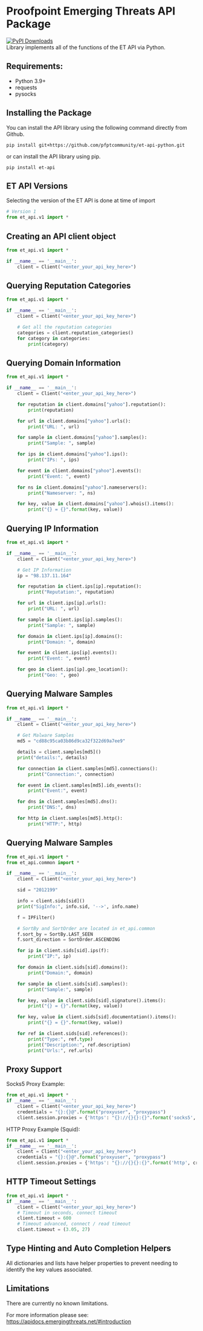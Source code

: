 # Proofpoint Emerging Threats API Package
[![PyPI Downloads](https://static.pepy.tech/badge/et-api)](https://pepy.tech/projects/et-api)  
Library implements all of the functions of the ET API via Python.

## Requirements:

* Python 3.9+
* requests
* pysocks

## Installing the Package

You can install the API library using the following command directly from Github.

```
pip install git+https://github.com/pfptcommunity/et-api-python.git
```

or can install the API library using pip.

```
pip install et-api
```

## ET API Versions

Selecting the version of the ET API is done at time of import

```python
# Version 1
from et_api.v1 import *
```

## Creating an API client object

```python
from et_api.v1 import *

if __name__ == '__main__':
    client = Client("<enter_your_api_key_here>")
```

## Querying Reputation Categories

```python
from et_api.v1 import *

if __name__ == '__main__':
    client = Client("<enter_your_api_key_here>")

    # Get all the reputation categories
    categories = client.reputation_categories()
    for category in categories:
        print(category)
```

## Querying Domain Information

```python
from et_api.v1 import *

if __name__ == '__main__':
    client = Client("<enter_your_api_key_here>")

    for reputation in client.domains["yahoo"].reputation():
        print(reputation)

    for url in client.domains["yahoo"].urls():
        print("URL: ", url)

    for sample in client.domains["yahoo"].samples():
        print("Sample: ", sample)

    for ips in client.domains["yahoo"].ips():
        print("IPs: ", ips)

    for event in client.domains["yahoo"].events():
        print("Event: ", event)

    for ns in client.domains["yahoo"].nameservers():
        print("Nameserver: ", ns)

    for key, value in client.domains["yahoo"].whois().items():
        print("{} = {}".format(key, value))
```

## Querying IP Information

```python
from et_api.v1 import *

if __name__ == '__main__':
    client = Client("<enter_your_api_key_here>")

    # Get IP Information
    ip = "98.137.11.164"

    for reputation in client.ips[ip].reputation():
        print("Reputation:", reputation)

    for url in client.ips[ip].urls():
        print("URL: ", url)

    for sample in client.ips[ip].samples():
        print("Sample: ", sample)

    for domain in client.ips[ip].domains():
        print("Domain: ", domain)

    for event in client.ips[ip].events():
        print("Event: ", event)

    for geo in client.ips[ip].geo_location():
        print("Geo: ", geo)
```

## Querying Malware Samples

```python
from et_api.v1 import *

if __name__ == '__main__':
    client = Client("<enter_your_api_key_here>")

    # Get Malware Samples
    md5 = "cd88c95ca03b86d9ca32f322d69a7ee9"

    details = client.samples[md5]()
    print("details:", details)

    for connection in client.samples[md5].connections():
        print("Connection:", connection)

    for event in client.samples[md5].ids_events():
        print("Event:", event)

    for dns in client.samples[md5].dns():
        print("DNS:", dns)

    for http in client.samples[md5].http():
        print("HTTP:", http)
```

## Querying Malware Samples

```python
from et_api.v1 import *
from et_api.common import *

if __name__ == '__main__':
    client = Client("<enter_your_api_key_here>")

    sid = "2012199"

    info = client.sids[sid]()
    print("SigInfo:", info.sid, '-->', info.name)

    f = IPFilter()

    # SortBy and SortOrder are located in et_api.common
    f.sort_by = SortBy.LAST_SEEN
    f.sort_direction = SortOrder.ASCENDING

    for ip in client.sids[sid].ips(f):
        print("IP:", ip)

    for domain in client.sids[sid].domains():
        print("Domain:", domain)

    for sample in client.sids[sid].samples():
        print("Sample:", sample)

    for key, value in client.sids[sid].signature().items():
        print("{} = {}".format(key, value))

    for key, value in client.sids[sid].documentation().items():
        print("{} = {}".format(key, value))

    for ref in client.sids[sid].references():
        print("Type:", ref.type)
        print("Description:", ref.description)
        print("Urls:", ref.urls)
```

## Proxy Support
Socks5 Proxy Example:
```python
from et_api.v1 import *
if __name__ == '__main__':
    client = Client("<enter_your_api_key_here>")
    credentials = "{}:{}@".format("proxyuser", "proxypass")
    client.session.proxies = {'https': "{}://{}{}:{}".format('socks5', credentials, '<your_proxy>', '8128')}
```
HTTP Proxy Example (Squid):
```python
from et_api.v1 import *
if __name__ == '__main__':
    client = Client("<enter_your_api_key_here>")
    credentials = "{}:{}@".format("proxyuser", "proxypass")
    client.session.proxies = {'https': "{}://{}{}:{}".format('http', credentials, '<your_proxy>', '3128')}

```

## HTTP Timeout Settings
```python
from et_api.v1 import *
if __name__ == '__main__':
    client = Client("<enter_your_api_key_here>")
    # Timeout in seconds, connect timeout
    client.timeout = 600
    # Timeout advanced, connect / read timeout
    client.timeout = (3.05, 27)
```

## Type Hinting and Auto Completion Helpers

All dictionaries and lists have helper properties to prevent needing to identify the key values associated.

## Limitations

There are currently no known limitations.

For more information please see: https://apidocs.emergingthreats.net/#introduction
